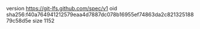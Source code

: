version https://git-lfs.github.com/spec/v1
oid sha256:f40a764941212579eaa4d7887dc078b16955ef74863da2c82132518879c58d5e
size 1152
